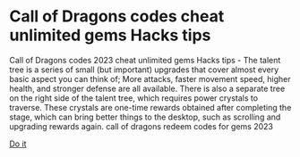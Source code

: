 # Call of Dragons codes cheat unlimited gems Hacks tips

Call of Dragons codes 2023 cheat unlimited gems Hacks tips - The talent tree is a series of small (but important) upgrades that cover almost every basic aspect you can think of; More attacks, faster movement speed, higher health, and stronger defense are all available. There is also a separate tree on the right side of the talent tree, which requires power crystals to traverse. These crystals are one-time rewards obtained after completing the stage, which can bring better things to the desktop, such as scrolling and upgrading rewards again. call of dragons redeem codes for gems 2023

[Do it](https://dengmod.cyou/call-of-dragons/)
